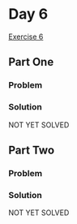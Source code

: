 # Day 6

[Exercise 6](https://adventofcode.com/2023/day/6)

## Part One

### Problem

### Solution

NOT YET SOLVED

## Part Two

### Problem

### Solution

NOT YET SOLVED
